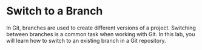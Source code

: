 # Switch to a Branch

In Git, branches are used to create different versions of a project. Switching between branches is a common task when working with Git. In this lab, you will learn how to switch to an existing branch in a Git repository.

